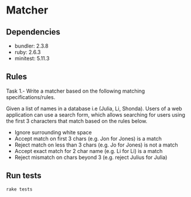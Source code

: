 # Matcher

## Dependencies
- bundler: 2.3.8
- ruby: 2.6.3
- minitest: 5.11.3


## Rules
Task 1.- Write a matcher based on the following matching specifications/rules.

Given a list of names in a database i.e (Julia, Li, Shonda). Users of a web application can use a search form, which allows searching for users using the first 3 characters that match based on the rules below.

- Ignore surrounding white space
- Accept match on first 3 chars (e.g. Jon for Jones) is a match
- Reject match on less than 3 chars (e.g. Jo for Jones) is not a match
- Accept exact match for 2 char name (e.g. Li for Li) is a match
- Reject mismatch on chars beyond 3 (e.g. reject Julius for Julia)


## Run tests

`rake tests`